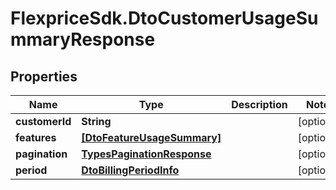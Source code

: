 # FlexpriceSdk.DtoCustomerUsageSummaryResponse

## Properties

Name | Type | Description | Notes
------------ | ------------- | ------------- | -------------
**customerId** | **String** |  | [optional] 
**features** | [**[DtoFeatureUsageSummary]**](DtoFeatureUsageSummary.md) |  | [optional] 
**pagination** | [**TypesPaginationResponse**](TypesPaginationResponse.md) |  | [optional] 
**period** | [**DtoBillingPeriodInfo**](DtoBillingPeriodInfo.md) |  | [optional] 


